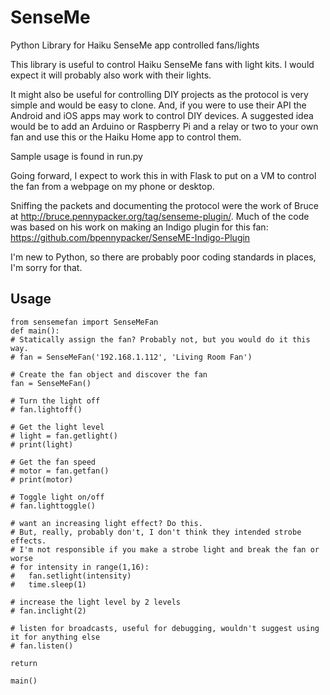 # SenseMe
Python Library for Haiku SenseMe app controlled fans/lights

This library is useful to control Haiku SenseMe fans with light kits. I would expect it will probably also work with their lights.

It might also be useful for controlling DIY projects as the protocol is very simple and would be easy to clone. And, if you were to use their API the Android and iOS apps may work to control DIY devices. A suggested idea would be to add an Arduino or Raspberry Pi and a relay or two to your own fan and use this or the Haiku Home app to control them.

Sample usage is found in run.py

Going forward, I expect to work this in with Flask to put on a VM to control the fan from a webpage on my phone or desktop. 

Sniffing the packets and documenting the protocol were the work of Bruce at http://bruce.pennypacker.org/tag/senseme-plugin/. Much of the code was based on his work on making an Indigo plugin for this fan: https://github.com/bpennypacker/SenseME-Indigo-Plugin

I'm new to Python, so there are probably poor coding standards in places, I'm sorry for that.

## Usage
  
    from sensemefan import SenseMeFan
    def main():
    # Statically assign the fan? Probably not, but you would do it this way.
    # fan = SenseMeFan('192.168.1.112', 'Living Room Fan')
    
    # Create the fan object and discover the fan
    fan = SenseMeFan()

    # Turn the light off
    # fan.lightoff()
    
    # Get the light level
    # light = fan.getlight()
    # print(light)

    # Get the fan speed
    # motor = fan.getfan()
    # print(motor)

    # Toggle light on/off
    # fan.lighttoggle()

    # want an increasing light effect? Do this.
    # But, really, probably don't, I don't think they intended strobe effects.
    # I'm not responsible if you make a strobe light and break the fan or worse
    # for intensity in range(1,16):
    #   fan.setlight(intensity)
    #   time.sleep(1)

    # increase the light level by 2 levels
    # fan.inclight(2)

    # listen for broadcasts, useful for debugging, wouldn't suggest using it for anything else
    # fan.listen()

    return

    main()

